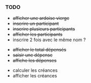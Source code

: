### TODO

- ~~afficher une ardoise vierge~~
- ~~inscrire un participant~~
- ~~inscrire plusieurs participants~~
- ~~afficher les participants~~
- inscrire 2 fois avec le même nom ?

* ~~afficher le total dépensés~~
* ~~saisir une dépense~~
* ~~affiche les dépenses~~

- calculer les créances
- afficher les créances
